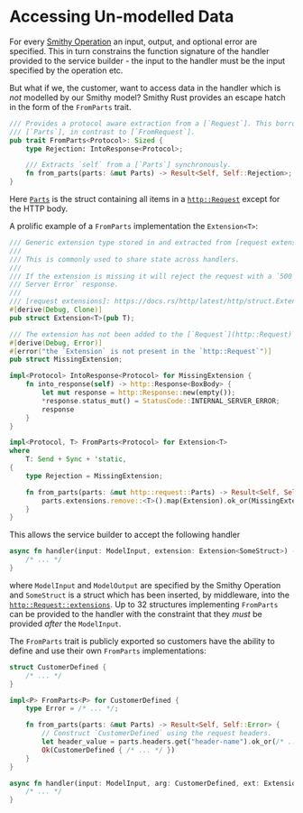 # Accessing Un-modelled Data

For every [Smithy Operation](https://awslabs.github.io/smithy/2.0/spec/service-types.html#operation) an input, output, and optional error are specified. This in turn constrains the function signature of the handler provided to the service builder - the input to the handler must be the input specified by the operation etc.

But what if we, the customer, want to access data in the handler which is _not_ modelled by our Smithy model? Smithy Rust provides an escape hatch in the form of the `FromParts` trait.

<!-- TODO(IntoParts): Dually, what if we want to return data from the handler which is _not_ modelled by our Smithy model? -->

```rust
/// Provides a protocol aware extraction from a [`Request`]. This borrows the
/// [`Parts`], in contrast to [`FromRequest`].
pub trait FromParts<Protocol>: Sized {
    type Rejection: IntoResponse<Protocol>;

    /// Extracts `self` from a [`Parts`] synchronously.
    fn from_parts(parts: &mut Parts) -> Result<Self, Self::Rejection>;
}
```

Here [`Parts`](https://docs.rs/http/latest/http/request/struct.Parts.html) is the struct containing all items in a [`http::Request`](https://docs.rs/http/latest/http/request/struct.Request.html) except for the HTTP body.

A prolific example of a `FromParts` implementation the `Extension<T>`:

```rust
/// Generic extension type stored in and extracted from [request extensions].
///
/// This is commonly used to share state across handlers.
///
/// If the extension is missing it will reject the request with a `500 Internal
/// Server Error` response.
///
/// [request extensions]: https://docs.rs/http/latest/http/struct.Extensions.html
#[derive(Debug, Clone)]
pub struct Extension<T>(pub T);

/// The extension has not been added to the [`Request`](http::Request) or has been previously removed.
#[derive(Debug, Error)]
#[error("the `Extension` is not present in the `http::Request`")]
pub struct MissingExtension;

impl<Protocol> IntoResponse<Protocol> for MissingExtension {
    fn into_response(self) -> http::Response<BoxBody> {
        let mut response = http::Response::new(empty());
        *response.status_mut() = StatusCode::INTERNAL_SERVER_ERROR;
        response
    }
}

impl<Protocol, T> FromParts<Protocol> for Extension<T>
where
    T: Send + Sync + 'static,
{
    type Rejection = MissingExtension;

    fn from_parts(parts: &mut http::request::Parts) -> Result<Self, Self::Rejection> {
        parts.extensions.remove::<T>().map(Extension).ok_or(MissingExtension)
    }
}
```

This allows the service builder to accept the following handler

```rust
async fn handler(input: ModelInput, extension: Extension<SomeStruct>) -> ModelOutput {
    /* ... */
}
```

where `ModelInput` and `ModelOutput` are specified by the Smithy Operation and `SomeStruct` is a struct which has been inserted, by middleware, into the [`http::Request::extensions`](https://docs.rs/http/latest/http/request/struct.Request.html#method.extensions). Up to 32 structures implementing `FromParts` can be provided to the handler with the constraint that they _must_ be provided _after_ the `ModelInput`.

The `FromParts` trait is publicly exported so customers have the ability to define and use their own `FromParts` implementations:

```rust
struct CustomerDefined {
    /* ... */
}

impl<P> FromParts<P> for CustomerDefined {
    type Error = /* ... */;

    fn from_parts(parts: &mut Parts) -> Result<Self, Self::Error> {
        // Construct `CustomerDefined` using the request headers.
        let header_value = parts.headers.get("header-name").ok_or(/* ... */)?;
        Ok(CustomerDefined { /* ... */ })
    }
}

async fn handler(input: ModelInput, arg: CustomerDefined, ext: Extension<SomeStruct>) -> ModelOutput {
    /* ... */
}
```
